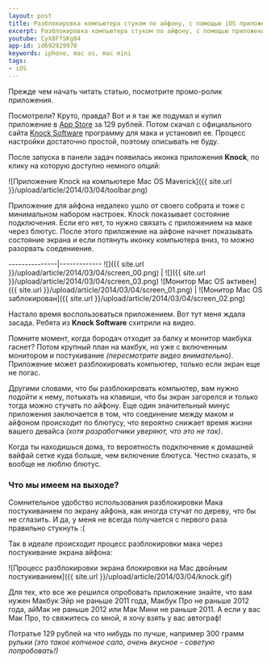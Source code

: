 ```yaml
---
layout: post
title: Разблокировка компьютера стуком по айфону, с помощью iOS приложения Knock
excerpt: Разблокировка компьютера стуком по айфону, с помощью приложения Knock
youtube: CyX8FfSKg04
app-id: id692929970
keywords: iphone, mac os, mac mini
tags:
- iOS
---
```


Прежде чем начать читать статью, посмотрите промо-ролик приложения.

Посмотрели? Круто, правда? Вот и я так же подумал и купил приложение в [App Store](https://itunes.apple.com/ru/app/knock-unlock-your-mac-without/id692929970) за 129 рублей.
Потом скачал с официального сайта [Knock Software](http://knocktounlock.com) программу для мака и установил ее. Процесс настройки достаточно простой, поэтому описывать не буду.

После запуска в панели задач появилась иконка приложения **Knock**, по клику на которую доступно немного опций:

![Приложение Knock на компьютере Mac OS Maverick]({{ site.url }}/upload/article/2014/03/04/toolbar.png)

Приложение для айфона недалеко ушло от своего собрата и тоже с минимальном набором настроек. Knock показывает состояние подключения.
Если его нет, то нужно связать с приложением на маке через блютус. После этого приложение на айфоне начнет показывать состояние экрана и если потянуть иконку компьютера вниз, то можно разорвать соедениение.

---------------|-------------
![]({{ site.url }}/upload/article/2014/03/04/screen_00.png) | ![]({{ site.url }}/upload/article/2014/03/04/screen_03.png)
![Монитор  Mac OS активен]({{ site.url }}/upload/article/2014/03/04/screen_01.png) | ![Монитор  Mac OS заблокирован]({{ site.url }}/upload/article/2014/03/04/screen_02.png)

Настало время воспользоваться приложением. Вот тут меня ждала засада. Ребята из **Knock Software** схитрили на видео.

Помните момент, когда бородач отходит за балку и монитор макбука гаснет? Потом крупный план на макбук, но уже с включенным монитором и постукивание *(пересмотрите видео внимательно)*.
Приложение может разблокировать компьютер, только если экран еще не погас.

Другими словами, что бы разблокировать компьютер, вам нужно подойти к нему, потыкать на клавиши, что бы экран загорелся и только тогда можно стучать по айфону.
Еще один значительный минус приложения заключается в том, что соединение между маком и айфоном происходит по блютусу, что вероятно снижает время жизни вашего девайса *(хотя разработчики уверяют, что это не так)*.

Когда ты находишься дома, то вероятность подключение к домашней вайфай сетке куда больше, чем включение блютуса. Честно сказать, я вообще не люблю блютус.

### Что мы имеем на выходе?

Сомнительное удобство использования разблокировки Мака постукиванием по экрану айфона, как иногда стучат по дереву, что бы не сглазить. И да, у меня не всегда получается с первого раза правильно стукнуть :(

Так в идеале происходит процесс разблокировки мака через постукивание экрана айфона:

![Процесс разблокировки экрана блокировки на Mac двойным постукиванием]({{ site.url }}/upload/article/2014/03/04/knock.gif)

Для тех, кто все же решился опробовать приложение знайте, что вам нужен Макбук Эйр не раньше 2011 года, Макбук Про не раньше 2012 года, айМак не раньше 2012 или Мак Мини не раньше 2011. А если у вас Мак Про, то свяжитесь со мной, я хочу взять у вас автограф!

Потратье 129 рублей на что нибудь по лучше, например 300 грамм рульки *(это такое копченое сало, очень вкусное - советую попробовать!)*